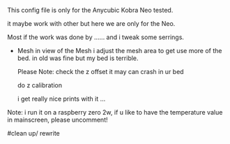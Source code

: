 This config file is only for the Anycubic Kobra Neo tested.

it maybe work with other but here we are only for the Neo.

Most if the work was done by ...... and i tweak some serrings.


- Mesh
  in view of the Mesh i adjust the mesh area to get use more of the bed.
  in old was fine but my bed is terrible.

  Please Note:
  check the z offset it may can crash in ur bed

  do z calibration

  i get really nice prints with it ...

Note:
i run it on a raspberry zero 2w, if u like to have the temperature value in mainscreen, please uncomment!


  #clean up/ rewrite 

